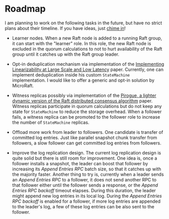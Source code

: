 # Roadmap

I am planning to work on the following tasks in the future, but have no strict
plans about their timeline. If you have ideas, just [chime
in](https://join.slack.com/t/microraft/shared_invite/zt-dc6utpfk-84P0VbK7EcrD3lIme2IaaQ)!

- Learner nodes. When a new Raft node is added to a running Raft group, it can
  start with the "learner" role. In this role, the new Raft node is excluded in
  the quorum calculations to not to hurt availability of the Raft group until it
  catches up with the Raft group leader.

- Opt-in deduplication mechanism via implementation of the [Implementing
  Linearizability at Large Scale and Low
  Latency](https://dl.acm.org/doi/10.1145/2815400.2815416) paper. Currently, one
  can implement deduplication inside his custom `StateMachine` implementation. I
  would like to offer a generic and opt-in solution by MicroRaft.

- Witness replicas possibly via implementation of the [Pirogue, a lighter
  dynamic version of the Raft distributed consensus
  algorithm](https://dl.acm.org/doi/10.1109/PCCC.2015.7410281) paper. Witness
  replicas participate in quorum calculations but do not keep any state for
  `StateMachine` to reduce the storage overhead. When a follower fails, a
  witness replica can be promoted to the follower role to increase the number of
  `StateMachine` replicas.

- Offload more work from leader to followers. One candidate is transfer of
  committed log entries. Just like parallel snapshot chunk transfer from
  followers, a slow follower can get committed log entries from followers.  

- Improve the log replication design. The current log replication design is
  quite solid but there is still room for improvement. One idea is, once a
  follower installs a snapshot, the leader can boost that follower by increasing
  its *Append Entries RPC* batch size, so that it catches up with the majority
  faster. Another thing to try is, currently when a leader sends an *Append
  Entries RPC* to a follower, it does not send another RPC to that follower
  either until the follower sends a response, or the *Append Entries RPC
  backoff* timeout elapses. During this duration, the leader might append new
  log entries in its local log. During the *Append Entries RPC backoff* is
  enabled for a follower, if more log entries are appended to the leader's log,
  a few of these log entries can be also sent to the follower.
